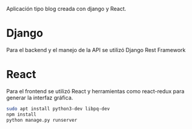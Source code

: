 Aplicación tipo blog creada con django y React.

# Django
Para el backend y el manejo de la API se utilizó Django Rest Framework 

# React
Para el frontend se utilizó React y herramientas como react-redux para generar la interfaz gráfica.

```bash
sudo apt install python3-dev libpq-dev
npm install
python manage.py runserver 

```

